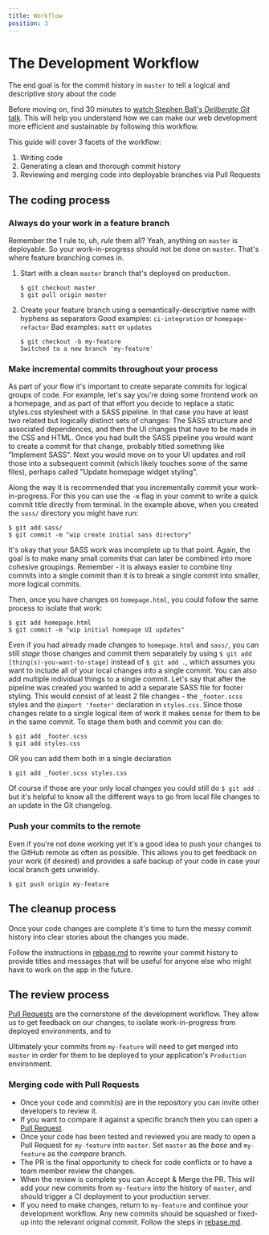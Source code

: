 ```yaml
---
title: Workflow
position: 3
---
```


# The Development Workflow

The end goal is for the commit history in `master` to tell a logical and descriptive story about the code

Before moving on, find 30 minutes to [watch Stephen Ball's _Deliberate Git_ talk](https://vimeo.com/72762735). This will help you understand how we can make our web development more efficient and sustainable by following this workflow.

This guide will cover 3 facets of the workflow:

1. Writing code
2. Generating a clean and thorough commit history
3. Reviewing and merging code into deployable branches via Pull Requests

## The coding process

### Always do your work in a feature branch

Remember the 1 rule to, uh, _rule_ them all? Yeah, anything on `master` is deployable. So your work-in-progress should not be done on `master`. That's where feature branching comes in.

1. Start with a clean `master` branch that's deployed on production.

   ```
   $ git checkout master
   $ git pull origin master
   ```

2. Create your feature branch using a semantically-descriptive name with hyphens as separators
   Good examples: `ci-integration` or `homepage-refactor`
   Bad examples: `matt` or  `updates`

   ```
   $ git checkout -b my-feature
   Switched to a new branch 'my-feature'
   ```

### Make incremental commits throughout your process

As part of your flow it's important to create separate commits for logical groups of code. For example, let's say you're doing some frontend work on a homepage, and as part of that effort you decide to replace a static styles.css stylesheet with a SASS pipeline. In that case you have at least two related but logically distinct sets of changes: The SASS structure and associated dependences, and then the UI changes that have to be made in the CSS and HTML. Once you had built the SASS pipeline you would want to create a commit for that change, probably titled something like "Implement SASS". Next you would move on to your UI updates and roll those into a subsequent commit (which likely touches some of the same files), perhaps called "Update homepage widget styling".

Along the way it is recommended that you incrementally commit your work-in-progress. For this you can use the `-m` flag in your commit to write a quick commit title directly from terminal. In the example above, when you created the `sass/` directory you might have run:  

```
$ git add sass/
$ git commit -m "wip create initial sass directory"
```

It's okay that your SASS work was incomplete up to that point. Again, the goal is to make many small commits that can later be combined into more cohesive groupings. Remember - it is always easier to combine tiny commits into a single commit than it is to break a single commit into smaller, more logical commits.

Then, once you have changes on `homepage.html`, you could follow the same process to isolate that work:  

```
$ git add homepage.html
$ git commit -m "wip initial homepage UI updates"
```

Even if you had already made changes to `homepage.html` and `sass/`, you can still _stage_ those changes and commit them separately by using `$ git add [thing(s)-you-want-to-stage]` instead of `$ git add .`, which assumes you want to include all of your local changes into a single commit. You can also add multiple individual things to a single commit. Let's say that after the pipeline was created you wanted to add a separate SASS file for footer styling. This would consist of at least 2 file changes - the `_footer.scss` styles and the `@import 'footer'` declaration in `styles.css`. Since those changes relate to a single logical item of work it makes sense for them to be in the same commit. To stage them both and commit you can do:  

```
$ git add _footer.scss
$ git add styles.css
```

OR you can add them both in a single declaration  

```
$ git add _footer.scss styles.css
```

Of course if those are your only local changes you could still do `$ git add .` but it's helpful to know all the different ways to go from local file changes to an update in the Git changelog.

### Push your commits to the remote

Even if you're not done working yet it's a good idea to push your changes to the GitHub remote as often as possible. This allows you to get feedback on your work (if desired) and provides a safe backup of your code in case your local branch gets unwieldy.

```
$ git push origin my-feature
```

## The cleanup process

Once your code changes are complete it's time to turn the messy commit history into clear stories about the changes you made.

Follow the instructions in [rebase.md](../github/rebase) to rewrite your commit history to provide titles and messages that will be useful for anyone else who might have to work on the app in the future.

## The review process

[Pull Requests](https://help.github.com/articles/about-pull-requests/) are the cornerstone of the development workflow. They allow us to get feedback on our changes, to isolate work-in-progress from deployed environments, and to 

Ultimately your commits from `my-feature` will need to get merged into `master` in order for them to be deployed to your application's `Production` environment.

### Merging code with Pull Requests

- Once your code and commit(s) are in the repository you can invite other developers to review it.
- If you want to compare it against a specific branch then you can open a [Pull Request](https://help.github.com/articles/about-pull-requests/).
- Once your code has been tested and reviewed you are ready to open a Pull Request for `my-feature` into `master`. Set `master` as the _base_ and `my-feature` as the _compare_ branch.
- The PR is the final opportunity to check for code conflicts or to have a team member review the changes.
- When the review is complete you can Accept & Merge the PR. This will add your new commits from `my-feature` into the history of `master`, and should trigger a CI deployment to your production server.
- If you need to make changes, return to `my-feature` and continue your development workflow. Any new commits should be squashed or fixed-up into the relevant original commit. Follow the steps in [rebase.md](../github/rebase).



